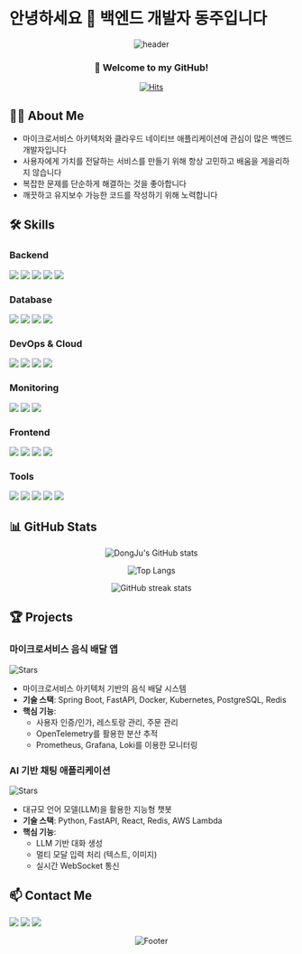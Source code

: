 # 안녕하세요 👋 백엔드 개발자 동주입니다

<div align="center">
  
  ![header](https://capsule-render.vercel.app/api?type=waving&color=gradient&customColorList=0,2,2,5,30&height=300&section=header&text=DongJu%20Kim&fontSize=70&animation=fadeIn&fontColor=ffffff&fontAlign=50)
  
  <h3>🚀 Welcome to my GitHub!</h3>
  
  [![Hits](https://hits.seeyoufarm.com/api/count/incr/badge.svg?url=https%3A%2F%2Fgithub.com%2Fidongju&count_bg=%2379C83D&title_bg=%23555555&icon=&icon_color=%23E7E7E7&title=hits&edge_flat=false)](https://hits.seeyoufarm.com)
</div>

## 🧑‍💻 About Me
- 마이크로서비스 아키텍처와 클라우드 네이티브 애플리케이션에 관심이 많은 백엔드 개발자입니다
- 사용자에게 가치를 전달하는 서비스를 만들기 위해 항상 고민하고 배움을 게을리하지 않습니다
- 복잡한 문제를 단순하게 해결하는 것을 좋아합니다
- 깨끗하고 유지보수 가능한 코드를 작성하기 위해 노력합니다

## 🛠️ Skills

### Backend
<p>
  <img src="https://img.shields.io/badge/Java-007396?style=for-the-badge&logo=openjdk&logoColor=white"/>
  <img src="https://img.shields.io/badge/Spring-6DB33F?style=for-the-badge&logo=spring&logoColor=white"/>
  <img src="https://img.shields.io/badge/Spring_Boot-6DB33F?style=for-the-badge&logo=springboot&logoColor=white"/>
  <img src="https://img.shields.io/badge/Python-3776AB?style=for-the-badge&logo=python&logoColor=white"/>
  <img src="https://img.shields.io/badge/FastAPI-009688?style=for-the-badge&logo=fastapi&logoColor=white"/>
</p>

### Database
<p>
  <img src="https://img.shields.io/badge/MySQL-4479A1?style=for-the-badge&logo=mysql&logoColor=white"/>
  <img src="https://img.shields.io/badge/PostgreSQL-4169E1?style=for-the-badge&logo=postgresql&logoColor=white"/>
  <img src="https://img.shields.io/badge/Redis-DC382D?style=for-the-badge&logo=redis&logoColor=white"/>
  <img src="https://img.shields.io/badge/MongoDB-47A248?style=for-the-badge&logo=mongodb&logoColor=white"/>
</p>

### DevOps & Cloud
<p>
  <img src="https://img.shields.io/badge/Docker-2496ED?style=for-the-badge&logo=docker&logoColor=white"/>
  <img src="https://img.shields.io/badge/Kubernetes-326CE5?style=for-the-badge&logo=kubernetes&logoColor=white"/>
  <img src="https://img.shields.io/badge/AWS-232F3E?style=for-the-badge&logo=amazonaws&logoColor=white"/>
  <img src="https://img.shields.io/badge/GitHub_Actions-2088FF?style=for-the-badge&logo=githubactions&logoColor=white"/>
</p>

### Monitoring
<p>
  <img src="https://img.shields.io/badge/Prometheus-E6522C?style=for-the-badge&logo=prometheus&logoColor=white"/>
  <img src="https://img.shields.io/badge/Grafana-F46800?style=for-the-badge&logo=grafana&logoColor=white"/>
  <img src="https://img.shields.io/badge/OpenTelemetry-000000?style=for-the-badge&logo=opentelemetry&logoColor=white"/>
</p>

### Frontend
<p>
  <img src="https://img.shields.io/badge/HTML5-E34F26?style=for-the-badge&logo=html5&logoColor=white"/>
  <img src="https://img.shields.io/badge/CSS3-1572B6?style=for-the-badge&logo=css3&logoColor=white"/>
  <img src="https://img.shields.io/badge/JavaScript-F7DF1E?style=for-the-badge&logo=javascript&logoColor=black"/>
  <img src="https://img.shields.io/badge/React-61DAFB?style=for-the-badge&logo=react&logoColor=black"/>
</p>

### Tools
<p>
  <img src="https://img.shields.io/badge/Git-F05032?style=for-the-badge&logo=git&logoColor=white"/>
  <img src="https://img.shields.io/badge/GitHub-181717?style=for-the-badge&logo=github&logoColor=white"/>
  <img src="https://img.shields.io/badge/Jira-0052CC?style=for-the-badge&logo=jira&logoColor=white"/>
  <img src="https://img.shields.io/badge/Notion-000000?style=for-the-badge&logo=notion&logoColor=white"/>
  <img src="https://img.shields.io/badge/Slack-4A154B?style=for-the-badge&logo=slack&logoColor=white"/>
</p>

## 📊 GitHub Stats

<div align="center">
  
  ![DongJu's GitHub stats](https://github-readme-stats.vercel.app/api?username=idongju&show_icons=true&theme=tokyonight)
  
  ![Top Langs](https://github-readme-stats.vercel.app/api/top-langs/?username=idongju&layout=compact&theme=tokyonight)
  
  ![GitHub streak stats](https://github-readme-streak-stats.herokuapp.com/?user=idongju&theme=tokyonight)
  
</div>

## 🏆 Projects

### 마이크로서비스 음식 배달 앱
![Stars](https://img.shields.io/github/stars/idongju/food-delivery-app?style=social)

- 마이크로서비스 아키텍처 기반의 음식 배달 시스템
- **기술 스택**: Spring Boot, FastAPI, Docker, Kubernetes, PostgreSQL, Redis
- **핵심 기능**: 
  - 사용자 인증/인가, 레스토랑 관리, 주문 관리
  - OpenTelemetry를 활용한 분산 추적
  - Prometheus, Grafana, Loki를 이용한 모니터링

### AI 기반 채팅 애플리케이션 
![Stars](https://img.shields.io/github/stars/idongju/ai-chat-app?style=social)

- 대규모 언어 모델(LLM)을 활용한 지능형 챗봇
- **기술 스택**: Python, FastAPI, React, Redis, AWS Lambda
- **핵심 기능**:
  - LLM 기반 대화 생성
  - 멀티 모달 입력 처리 (텍스트, 이미지)
  - 실시간 WebSocket 통신

## 📫 Contact Me

<p>
  <a href="mailto:idongju@gmail.com"><img src="https://img.shields.io/badge/Email-EA4335?style=for-the-badge&logo=gmail&logoColor=white"/></a>
  <a href="https://linkedin.com/in/idongju"><img src="https://img.shields.io/badge/LinkedIn-0A66C2?style=for-the-badge&logo=linkedin&logoColor=white"/></a>
  <a href="https://dev.to/idongju"><img src="https://img.shields.io/badge/Tech_Blog-0A0A0A?style=for-the-badge&logo=dev.to&logoColor=white"/></a>
</p>

<div align="center">
  
  ![Footer](https://capsule-render.vercel.app/api?type=waving&color=gradient&customColorList=0,2,2,5,30&height=200&section=footer)
  
</div> 
